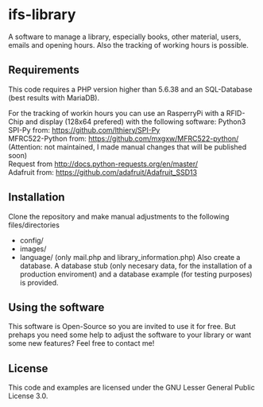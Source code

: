 ifs-library
==============
A software to manage a library, especially books, other material, users, emails and opening hours. Also the tracking of working hours is possible.

## Requirements
This code requires a PHP version higher than 5.6.38 and an SQL-Database (best results with MariaDB). 

For the tracking of workin hours you can use an RasperryPi with a RFID-Chip and display (128x64 prefered) with the following software:
Python3
SPI-Py from: https://github.com/lthiery/SPI-Py<br/>
MFRC522-Python from: https://github.com/mxgxw/MFRC522-python/ (Attention: not maintained, I made manual changes that will be published soon)<br/>
Request from http://docs.python-requests.org/en/master/<br/>
Adafruit from: https://github.com/adafruit/Adafruit_SSD13<br/>

## Installation
Clone the repository and make manual adjustments to the following files/directories
- config/
- images/
- language/ (only mail.php and library_information.php)
Also create a database. A database stub (only necesary data, for the installation of a production enviroment) and a database example (for testing purposes) is provided.

## Using the software
This software is Open-Source so you are invited to use it for free. But prehaps you need some help to adjust the software to your library or want some new features? Feel free to contact me!



## License
This code and examples are licensed under the GNU Lesser General Public License 3.0.
